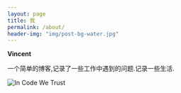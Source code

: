 ```yaml
---
layout: page
title: 我
permalink: /about/
header-img: "img/post-bg-water.jpg"
---
```



**Vincent**

一个简单的博客,记录了一些工作中遇到的问题.记录一些生活.

![In Code We Trust](/img/icwt1.png)


